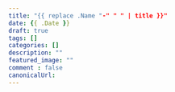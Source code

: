 ```yaml
---
title: "{{ replace .Name "-" " " | title }}"
date: {{ .Date }}
draft: true
tags: []
categories: []
description: ""
featured_image: ""
comment : false
canonicalUrl: 
---
```


